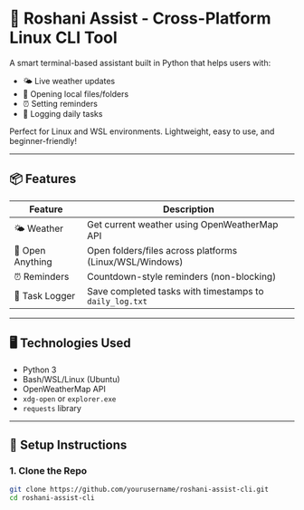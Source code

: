 # 🌟 Roshani Assist - Cross-Platform Linux CLI Tool

A smart terminal-based assistant built in Python that helps users with:

- 🌤️ Live weather updates  
- 📂 Opening local files/folders  
- ⏰ Setting reminders  
- 📝 Logging daily tasks  

Perfect for Linux and WSL environments. Lightweight, easy to use, and beginner-friendly!

---

## 📦 Features

| Feature           | Description                                                  |
|------------------|--------------------------------------------------------------|
| 🌤️ Weather       | Get current weather using OpenWeatherMap API                |
| 📂 Open Anything | Open folders/files across platforms (Linux/WSL/Windows)     |
| ⏰ Reminders      | Countdown-style reminders (non-blocking)                    |
| 📝 Task Logger    | Save completed tasks with timestamps to `daily_log.txt`     |

---

## 🖥️ Technologies Used

- Python 3
- Bash/WSL/Linux (Ubuntu)
- OpenWeatherMap API
- `xdg-open` or `explorer.exe`
- `requests` library

---

## 🚀 Setup Instructions

### 1. Clone the Repo

```bash
git clone https://github.com/yourusername/roshani-assist-cli.git
cd roshani-assist-cli
